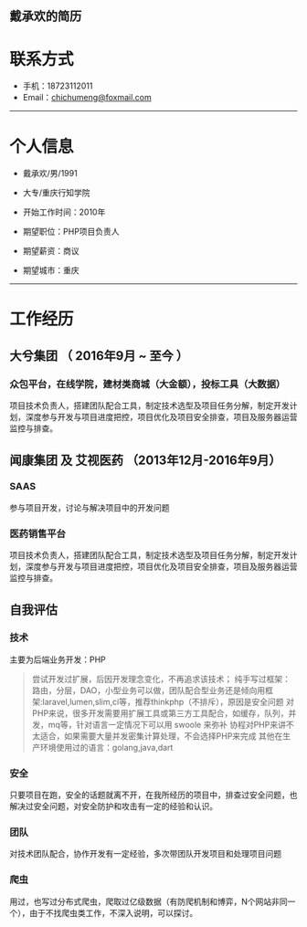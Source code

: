 ## 戴承欢的简历

# 联系方式

- 手机：18723112011
- Email：chichumeng@foxmail.com

---

# 个人信息

 - 戴承欢/男/1991 
 - 大专/重庆行知学院 
 - 开始工作时间：2010年

 - 期望职位：PHP项目负责人
 - 期望薪资：商议
 - 期望城市：重庆

---

# 工作经历

## 大兮集团 （ 2016年9月 ~ 至今 ）

### 众包平台，在线学院，建材类商城（大金额），投标工具（大数据）
项目技术负责人，搭建团队配合工具，制定技术选型及项目任务分解，制定开发计划，深度参与开发与项目进度把控，项目优化及项目安全排查，项目及服务器运营监控与排查。


## 闻康集团 及 艾视医药 （2013年12月-2016年9月）

### SAAS
参与项目开发，讨论与解决项目中的开发问题

### 医药销售平台
项目技术负责人，搭建团队配合工具，制定技术选型及项目任务分解，制定开发计划，深度参与开发与项目进度把控，项目优化及项目安全排查，项目及服务器运营监控与排查。


## 自我评估
### 技术
主要为后端业务开发：PHP 
> 尝试开发过扩展，后因开发理念变化，不再追求该技术；
> 纯手写过框架：路由，分层，DAO，小型业务可以做，团队配合型业务还是倾向用框架:laravel,lumen,slim,ci等，推荐thinkphp（不排斥），原因是安全问题
> 对PHP来说，很多开发需要用扩展工具或第三方工具配合，如缓存，队列，并发，mq等，针对语言一定情况下可以用  swoole 来弥补
> 协程对PHP来讲不太适合，如果需要大量并发密集计算处理，不会选择PHP来完成
其他在生产环境使用过的语言：golang,java,dart

### 安全
只要项目在跑，安全的话题就离不开，在我所经历的项目中，排查过安全问题，也解决过安全问题，对安全防护和攻击有一定的经验和认识。

### 团队
对技术团队配合，协作开发有一定经验，多次带团队开发项目和处理项目问题

### 爬虫
用过，也写过分布式爬虫，爬取过亿级数据（有防爬机制和博弈，N个网站非同一个），由于不找爬虫类工作，不深入说明，可以探讨。

